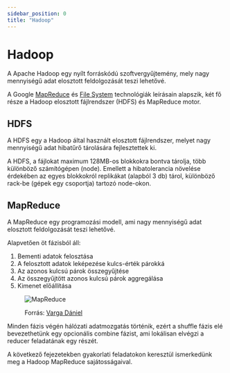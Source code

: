 ```yaml
---
sidebar_position: 0
title: "Hadoop"
---
```


# Hadoop

A Apache Hadoop egy nyílt forráskódú szoftvergyűjtemény, mely nagy mennyiségű adat elosztott feldolgozását teszi lehetővé.

A Google [MapReduce](https://research.google/pubs/pub62/) és [File System](https://research.google/pubs/pub51/) technológiák leírásain alapszik, két fő része a Hadoop elosztott fájlrendszer (HDFS)  és MapReduce motor.

## HDFS
A HDFS egy a Hadoop által használt elosztott fájlrendszer, melyet nagy mennyiségű adat hibatűrő tárolására fejlesztettek ki.

A HDFS, a fájlokat maximum 128MB-os blokkokra bontva tárolja, több különböző számítógépen (node). Emellett a hibatolerancia növelése érdekében az egyes blokkokról replikákat (alapból 3 db) tárol, különböző rack-be (gépek egy csoportja) tartozó node-okon.

## MapReduce

A MapReduce egy programozási modell, ami nagy mennyiségű adat elosztott feldolgozását teszi lehetővé.

Alapvetően öt fázisból áll:
1. Bementi adatok felosztása
2. A felosztott adatok leképezése kulcs-érték párokká
3. Az azonos kulcsú párok összegyűjtése
4. Az összegyűjtött azonos kulcsú párok aggregálása
5. Kimenet előállítása

<figure>

![MapReduce](mapreduce.png)
<figcaption>Forrás: <a href='https://vargadaniel.web.elte.hu/'>Varga Dániel</a> </figcaption>
</figure>

Minden fázis végén hálózati adatmozgatás történik, ezért a shuffle fázis elé bevezethetünk egy opcionális combine fázist, 
ami lokálisan elvégzi a reducer feladatának egy részét.

A következő fejezetekben gyakorlati feladatokon keresztül ismerkedünk meg a Hadoop MapReduce sajátosságaival.

